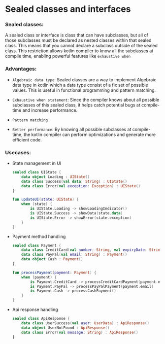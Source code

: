 # Sealed classes and interfaces

### Sealed classes:

A sealed class or interface is class that can have subclasses, but all of those subclasses must be declared as nested classes within that sealed class. This means that you cannot declare a subclass outside of the sealed class. This restriction allows kotlin compiler to know all the subclasses at compile time, enabling powerful features like `exhaustive when`

### Advantages:

- `Algebraic data type`: Sealed classes are a way to implement Algebraic data type in kotlin which a data type consist of a fix set of possible values. This is useful in functional programming and pattern matching.

- `Exhaustive when statement`: Since the compiler knows about all possible subclasses of this sealed class, it helps catch potential bugs at compile-time and increase performance.

- `Pattern matching`

- `Better performance`: By knowing all possible subclasses at compile-time, the kotlin compiler can perform optimizations and generate more efficient code.

### Usecases:

- State management in UI
  
  ```kotlin
  sealed class UIState {
      data object Loading : UIState()
      data class Success(val data: String) : UIState()
      data class Error(val exception: Exception) : UIState()
  }
  
  fun updateUI(state: UIState) {
      when (state) {
          is UIState.Loading -> showLoadingIndicator()
          is UIState.Success -> showData(state.data)
          is UIState.Error -> showError(state.exception)
      }
  }
  ```

- Payment method handling
  
  ```kotlin
  sealed class Payment {
      data class CreditCard(val number: String, val expiryDate: String) : Payment()
      data class PayPal(val email: String) : Payment()
      data object Cash : Payment()
  }
  
  fun processPayment(payment: Payment) {
      when (payment) {
          is Payment.CreditCard -> processCreditCardPayment(payment.number, payment.expiryDate)
          is Payment.PayPal -> processPayPalPayment(payment.email)
          is Payment.Cash -> processCashPayment()
      }
  }
  ```

- Api response handling
  
  ```kotlin
  sealed class ApiResponse {
      data class UserSuccess(val user: UserData) : ApiResponse()
      data object UserNotFound : ApiResponse()
      data class Error(val message: String) : ApiResponse()
  }
  ```


